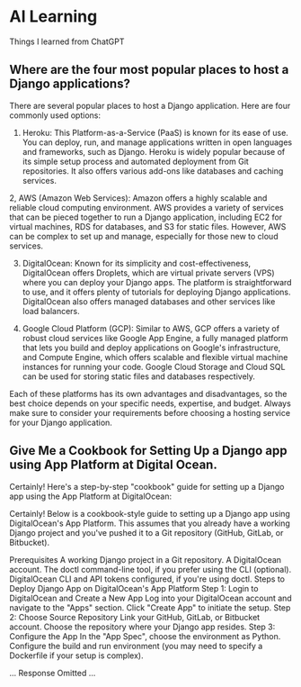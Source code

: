 # AI Learning

Things I learned from ChatGPT


## Where are the four most popular places to host a Django applications?

There are several popular places to host a Django application. Here are four commonly used options:

1. Heroku: This Platform-as-a-Service (PaaS) is known for its ease of use. You can deploy, run, and manage applications written in open languages and frameworks, such as Django. Heroku is widely popular because of its simple setup process and automated deployment from Git repositories. It also offers various add-ons like databases and caching services.

2, AWS (Amazon Web Services): Amazon offers a highly scalable and reliable cloud computing environment. AWS provides a variety of services that can be pieced together to run a Django application, including EC2 for virtual machines, RDS for databases, and S3 for static files. However, AWS can be complex to set up and manage, especially for those new to cloud services.

3. DigitalOcean: Known for its simplicity and cost-effectiveness, DigitalOcean offers Droplets, which are virtual private servers (VPS) where you can deploy your Django apps. The platform is straightforward to use, and it offers plenty of tutorials for deploying Django applications. DigitalOcean also offers managed databases and other services like load balancers.

4. Google Cloud Platform (GCP): Similar to AWS, GCP offers a variety of robust cloud services like Google App Engine, a fully managed platform that lets you build and deploy applications on Google's infrastructure, and Compute Engine, which offers scalable and flexible virtual machine instances for running your code. Google Cloud Storage and Cloud SQL can be used for storing static files and databases respectively.

Each of these platforms has its own advantages and disadvantages, so the best choice depends on your specific needs, expertise, and budget. Always make sure to consider your requirements before choosing a hosting service for your Django application.


## Give Me a Cookbook for Setting Up a Django app using App Platform at Digital Ocean.

Certainly! Here's a step-by-step "cookbook" guide for setting up a Django app using the App Platform at DigitalOcean:

Certainly! Below is a cookbook-style guide to setting up a Django app using DigitalOcean's App Platform. This assumes that you already have a working Django project and you've pushed it to a Git repository (GitHub, GitLab, or Bitbucket).

Prerequisites
A working Django project in a Git repository.
A DigitalOcean account.
The doctl command-line tool, if you prefer using the CLI (optional).
DigitalOcean CLI and API tokens configured, if you're using doctl.
Steps to Deploy Django App on DigitalOcean's App Platform
Step 1: Login to DigitalOcean and Create a New App
Log into your DigitalOcean account and navigate to the "Apps" section.
Click "Create App" to initiate the setup.
Step 2: Choose Source Repository
Link your GitHub, GitLab, or Bitbucket account.
Choose the repository where your Django app resides.
Step 3: Configure the App
In the "App Spec", choose the environment as Python.
Configure the build and run environment (you may need to specify a Dockerfile if your setup is complex).

...  Response Omitted ...

